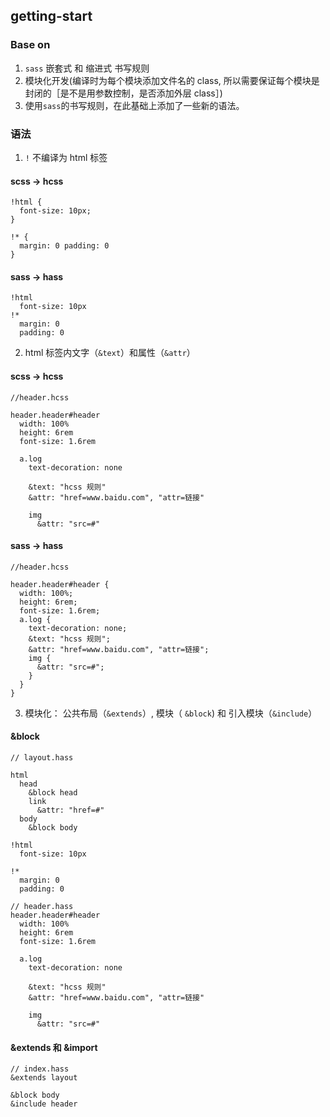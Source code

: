 ## getting-start

### Base on

1. `sass` 嵌套式 和 缩进式 书写规则
2. 模块化开发(编译时为每个模块添加文件名的 class, 所以需要保证每个模块是封闭的［是不是用参数控制，是否添加外层 class］)
3. 使用`sass`的书写规则，在此基础上添加了一些新的语法。


### 语法 

1. `!` 不编译为 html 标签

#### scss -> hcss

```
!html {
  font-size: 10px;
}

!* {
  margin: 0 padding: 0
}
```

#### sass -> hass

```
!html
  font-size: 10px
!*
  margin: 0
  padding: 0

```


2. html 标签内文字（`&text`）和属性（`&attr`）

#### scss -> hcss

```
//header.hcss

header.header#header
  width: 100%
  height: 6rem
  font-size: 1.6rem

  a.log
    text-decoration: none

    &text: "hcss 规则"
    &attr: "href=www.baidu.com", "attr=链接"

    img
      &attr: "src=#"

```

#### sass -> hass

```
//header.hcss

header.header#header {
  width: 100%;
  height: 6rem;
  font-size: 1.6rem;
  a.log {
    text-decoration: none;
    &text: "hcss 规则";
    &attr: "href=www.baidu.com", "attr=链接";
    img {
      &attr: "src=#";
    }
  }
}
```


3. 模块化： 公共布局（`&extends`）, 模块（ `&block`) 和 引入模块（`&include`）

#### &block

```
// layout.hass

html
  head
    &block head
    link
      &attr: "href=#"
  body
    &block body

!html
  font-size: 10px

!*
  margin: 0
  padding: 0

```

```
// header.hass
header.header#header
  width: 100%
  height: 6rem
  font-size: 1.6rem

  a.log
    text-decoration: none

    &text: "hcss 规则"
    &attr: "href=www.baidu.com", "attr=链接"

    img
      &attr: "src=#"

```

#### &extends 和 &import

```
// index.hass
&extends layout

&block body
&include header
```

